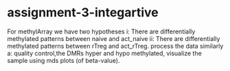 # assignment-3-integartive
For methylArray we have two hypotheses i: There are differentially methylated patterns between naive and act_naive  ii: There are differentially methylated patterns between rTreg and act_rTreg.    process the data similarly a: quality control,the DMRs hyper and hypo methylated, visualize the sample using mds plots (of beta-value). 
